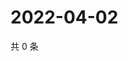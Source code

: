 # 2022-04-02

共 0 条

<!-- BEGIN WEIBO -->
<!-- 最后更新时间 Sat Apr 02 2022 09:06:25 GMT+0800 (China Standard Time) -->

<!-- END WEIBO -->
